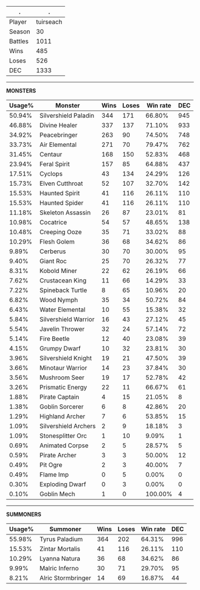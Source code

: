 .|.
|-|-
Player|tuirseach
Season|30
Battles|1011
Wins|485
Loses|526
DEC|1333

---
**MONSTERS**

Usage%|Monster|Wins|Loses|Win rate|DEC|
-|-|-|-|-|-|
50.94%|Silvershield Paladin|344|171|66.80%|945|
46.88%|Divine Healer|337|137|71.10%|933|
34.92%|Peacebringer|263|90|74.50%|748|
33.73%|Air Elemental|271|70|79.47%|762|
31.45%|Centaur|168|150|52.83%|468|
23.94%|Feral Spirit|157|85|64.88%|437|
17.51%|Cyclops|43|134|24.29%|126|
15.73%|Elven Cutthroat|52|107|32.70%|142|
15.53%|Haunted Spirit|41|116|26.11%|110|
15.53%|Haunted Spider|41|116|26.11%|110|
11.18%|Skeleton Assassin|26|87|23.01%|81|
10.98%|Cocatrice|54|57|48.65%|138|
10.48%|Creeping Ooze|35|71|33.02%|88|
10.29%|Flesh Golem|36|68|34.62%|86|
9.89%|Cerberus|30|70|30.00%|95|
9.40%|Giant Roc|25|70|26.32%|77|
8.31%|Kobold Miner|22|62|26.19%|66|
7.62%|Crustacean King|11|66|14.29%|33|
7.22%|Spineback Turtle|8|65|10.96%|20|
6.82%|Wood Nymph|35|34|50.72%|84|
6.43%|Water Elemental|10|55|15.38%|32|
5.84%|Silvershield Warrior|16|43|27.12%|45|
5.54%|Javelin Thrower|32|24|57.14%|72|
5.14%|Fire Beetle|12|40|23.08%|39|
4.15%|Grumpy Dwarf|10|32|23.81%|30|
3.96%|Silvershield Knight|19|21|47.50%|39|
3.66%|Minotaur Warrior|14|23|37.84%|30|
3.56%|Mushroom Seer|19|17|52.78%|42|
3.26%|Prismatic Energy|22|11|66.67%|61|
1.88%|Pirate Captain|4|15|21.05%|8|
1.38%|Goblin Sorcerer|6|8|42.86%|20|
1.29%|Highland Archer|7|6|53.85%|15|
1.09%|Silvershield Archers|2|9|18.18%|3|
1.09%|Stonesplitter Orc|1|10|9.09%|1|
0.69%|Animated Corpse|2|5|28.57%|5|
0.59%|Pirate Archer|3|3|50.00%|12|
0.49%|Pit Ogre|2|3|40.00%|7|
0.49%|Flame Imp|0|5|0.00%|0|
0.30%|Exploding Dwarf|0|3|0.00%|0|
0.10%|Goblin Mech|1|0|100.00%|4|

---
**SUMMONERS**

Usage%|Summoner|Wins|Loses|Win rate|DEC|
-|-|-|-|-|-|
55.98%|Tyrus Paladium|364|202|64.31%|996|
15.53%|Zintar Mortalis|41|116|26.11%|110|
10.29%|Lyanna Natura|36|68|34.62%|86|
9.99%|Malric Inferno|30|71|29.70%|95|
8.21%|Alric Stormbringer|14|69|16.87%|44|
